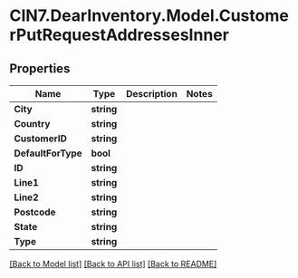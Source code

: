 # CIN7.DearInventory.Model.CustomerPutRequestAddressesInner

## Properties

| Name               | Type       | Description | Notes |
| ------------------ | ---------- | ----------- | ----- |
| **City**           | **string** |             |
| **Country**        | **string** |             |
| **CustomerID**     | **string** |             |
| **DefaultForType** | **bool**   |             |
| **ID**             | **string** |             |
| **Line1**          | **string** |             |
| **Line2**          | **string** |             |
| **Postcode**       | **string** |             |
| **State**          | **string** |             |
| **Type**           | **string** |             |

[[Back to Model list]](../README.md#documentation-for-models) [[Back to API list]](../README.md#documentation-for-api-endpoints) [[Back to README]](../README.md)
